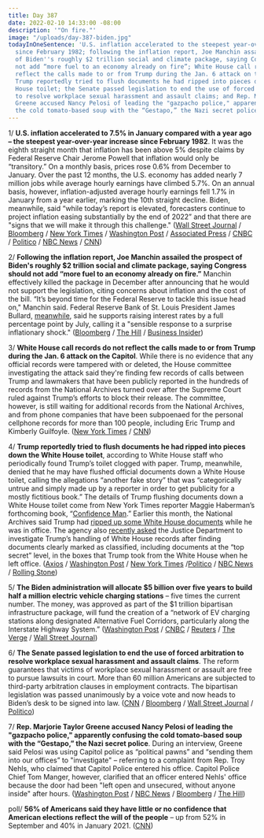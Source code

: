 ```yaml
---
title: Day 387
date: 2022-02-10 14:33:00 -08:00
description: '"On fire."'
image: "/uploads/day-387-biden.jpg"
todayInOneSentence: 'U.S. inflation accelerated to the steepest year-over-year increase
  since February 1982; following the inflation report, Joe Manchin assailed the prospect
  of Biden''s roughly $2 trillion social and climate package, saying Congress should
  not add “more fuel to an economy already on fire”; White House call records do not
  reflect the calls made to or from Trump during the Jan. 6 attack on the Capitol;
  Trump reportedly tried to flush documents he had ripped into pieces down the White
  House toilet; the Senate passed legislation to end the use of forced arbitration
  to resolve workplace sexual harassment and assault claims; and Rep. Marjorie Taylor
  Greene accused Nancy Pelosi of leading the "gazpacho police," apparently confusing
  the cold tomato-based soup with the “Gestapo,” the Nazi secret police. '
---
```


1/ **U.S. inflation accelerated to 7.5% in January compared with a year ago – the steepest year-over-year increase since February 1982**. It was the eighth straight month that inflation has been above 5% despite claims by Federal Reserve Chair Jerome Powell that inflation would only be “transitory.” On a monthly basis, prices rose 0.6% from December to January. Over the past 12 months, the U.S. economy has added nearly 7 million jobs while average hourly earnings have climbed 5.7%. On an annual basis, however, inflation-adjusted average hourly earnings fell 1.7% in January from a year earlier, marking the 10th straight decline. Biden, meanwhile, said “while today’s report is elevated, forecasters continue to project inflation easing substantially by the end of 2022” and that there are "signs that we will make it through this challenge." ([Wall Street Journal](https://www.wsj.com/articles/us-inflation-consumer-price-index-january-2022-11644452274) / [Bloomberg](https://www.bloomberg.com/news/articles/2022-02-10/u-s-inflation-charges-higher-with-larger-than-forecast-gain?sref=MIBMEEoj) / [New York Times](https://www.nytimes.com/2022/02/10/business/economy/inflation-cpi-january-2022.html) / [Washington Post](https://www.washingtonpost.com/business/2022/02/10/cpi-inflation-january/) / [Associated Press](https://apnews.com/article/business-long-beach-inflation-prices-consumer-prices-d412bcce554693de469765b34351773d) / [CNBC](https://www.cnbc.com/2022/02/10/biden-touts-wage-growth-slower-inflation-forecasts-after-another-surge-in-prices.html) / [Politico](https://www.politico.com/news/2022/02/10/not-encouraging-breaking-down-the-latest-inflation-numbers-00007715) / [NBC News](https://www.nbcnews.com/business/inflation-numbers-trend-rising-prices-goods-soar-rcna15692) / [CNN](https://www.cnn.com/2022/02/10/politics/joe-biden-inflation/index.html))

2/ **Following the inflation report, Joe Manchin assailed the prospect of Biden's roughly $2 trillion social and climate package, saying Congress should not add “more fuel to an economy already on fire.”** Manchin effectively killed the package in December after announcing that he would not support the legislation, citing concerns about inflation and the cost of the bill. “It’s beyond time for the Federal Reserve to tackle this issue head on," Manchin said. Federal Reserve Bank of St. Louis President James Bullard, [meanwhile](https://www.bloomberg.com/news/articles/2022-02-10/fed-s-bullard-backs-supersized-hike-seeks-full-point-by-july-1?sref=MIBMEEoj), said he supports raising interest rates by a full percentage point by July, calling it a "sensible response to a surprise inflationary shock." ([Bloomberg](https://www.bloomberg.com/news/articles/2022-02-10/manchin-casts-more-doubt-on-biden-agenda-with-blast-on-inflation?sref=MIBMEEoj) / [The Hill](https://thehill.com/homenews/senate/593669-manchin-on-inflation-congress-shouldnt-add-fuel-to-economy-on-fire) / [Business Insider](https://www.businessinsider.com/joe-manchin-bidens-spending-bill-inflation-timeline-2022-2))

3/ **White House call records do not reflect the calls made to or from Trump during the Jan. 6 attack on the Capitol**. While there is no evidence that any official records were tampered with or deleted, the House committee investigating the attack said they're finding few records of calls between Trump and lawmakers that have been publicly reported in the hundreds of records from the National Archives turned over after the Supreme Court ruled against Trump’s efforts to block their release. The committee, however, is still waiting for additional records from the National Archives, and from phone companies that have been subpoenaed for the personal cellphone records for more than 100 people, including Eric Trump and Kimberly Guilfoyle. ([New York Times](https://www.nytimes.com/2022/02/10/us/politics/jan-6-trump-calls.html) / [CNN](https://www.cnn.com/2022/02/10/politics/trump-white-house-records/index.html))

4/ **Trump reportedly tried to flush documents he had ripped into pieces down the White House toilet**, according to White House staff who periodically found Trump’s toilet clogged with paper. Trump, meanwhile, denied that he may have flushed official documents down a White House toilet, calling the allegations “another fake story” that was “categorically untrue and simply made up by a reporter in order to get publicity for a mostly fictitious book.” The details of Trump flushing documents down a White House toilet come from New York Times reporter Maggie Haberman’s forthcoming book, “[Confidence Man](https://amzn.to/3gDzlGZ).” Earlier this month, the National Archives said Trump had [ripped up some White House documents](https://whatthefuckjusthappenedtoday.com/2022/02/01/day-378/#7-some-of-the-trump-white-house-docu) while he was in office. The agency also [recently asked](https://whatthefuckjusthappenedtoday.com/2022/02/09/day-386/#2-the-national-archives-asked-the-ju) the Justice Department to investigate Trump’s handling of White House records after finding documents clearly marked as classified, including documents at the “top secret” level, in the boxes that Trump took from the White House when he left office. ([Axios](https://www.axios.com/maggie-haberman-book-trump-papers-2d59d593-8b89-4edd-8623-8ef709af524f.html) / [Washington Post](https://www.washingtonpost.com/politics/2022/02/10/trump-records-classified/) / [New York Times](https://www.nytimes.com/2022/02/09/us/politics/national-archives-trump-classified-material.html) /[Politico](https://www.politico.com/news/2022/02/10/trump-denies-flushing-documents-down-white-house-toilet-00007710) / [NBC News](https://www.nbcnews.com/politics/donald-trump/trump-denies-flushed-records-white-house-toilet-rcna15693) / [Rolling Stone](https://www.rollingstone.com/politics/politics-news/trump-white-house-toilets-clogged-paper-1297893/))

5/ **The Biden administration will allocate $5 billion over five years to build half a million electric vehicle charging stations** – five times the current number. The money, was approved as part of the $1 trillion bipartisan infrastructure package, will fund the creation of a “network of EV charging stations along designated Alternative Fuel Corridors, particularly along the Interstate Highway System.” ([Washington Post](https://www.washingtonpost.com/transportation/2022/02/10/electric-vehicle-charging/) / [CNBC](https://www.cnbc.com/2022/02/10/biden-rolls-out-5-billion-to-states-for-electric-vehicle-chargers.html) / [Reuters](https://www.reuters.com/business/autos-transportation/us-detail-5-bln-plan-fund-ev-charging-network-2022-02-10/) / [The Verge](https://www.theverge.com/2022/2/10/22926969/electric-vehicle-ev-charging-network-biden-plan) / [Wall Street Journal](https://www.wsj.com/articles/ev-charging-network-will-target-interstate-highways-11644487200))

6/ **The Senate passed legislation to end the use of forced arbitration to resolve workplace sexual harassment and assault claims**. The reform guarantees that victims of workplace sexual harassment or assault are free to pursue lawsuits in court. More than 60 million Americans are subjected to third-party arbitration clauses in employment contracts. The bipartisan legislation was passed unanimously by a voice vote and now heads to Biden’s desk to be signed into law. ([CNN](https://www.cnn.com/2022/02/10/politics/senate-vote-sexual-misconduct-law/index.html) / [Bloomberg](https://www.bloomberg.com/news/articles/2022-02-10/senate-passes-landmark-metoo-bill-to-ease-workplace-lawsuits?sref=MIBMEEoj) / [Wall Street Journal](https://www.wsj.com/articles/senate-approves-bill-barring-forced-arbitration-in-sexual-assault-harassment-claims-11644510020) / [Politico](https://www.politico.com/news/2022/02/10/congress-sexual-harassment-metoo-00007493))

7/ **Rep. Marjorie Taylor Greene accused Nancy Pelosi of leading the "gazpacho police," apparently confusing the cold tomato-based soup with the “Gestapo,” the Nazi secret police**.  During an interview, Greene said Pelosi was using Capitol police as “political pawns” and “sending them into our offices” to "investigate" – referring to a complaint from Rep. Troy Nehls, who claimed that Capitol Police entered his office. Capitol Police Chief Tom Manger, however, clarified that an officer entered Nehls' office because the door had been "left open and unsecured, without anyone inside" after hours. ([Washington Post](https://www.washingtonpost.com/politics/2022/02/10/marjorie-taylor-greene-gazpacho-gestapo/) / [NBC News](https://www.nbcnews.com/politics/congress/rep-marjorie-taylor-greene-warns-nancy-pelosis-gazpacho-police-rcna15620) / [Bloomberg](https://www.bloomberg.com/news/articles/2022-02-10/marjorie-taylor-greene-mocked-for-mixing-up-gestapo-and-gazpacho?sref=MIBMEEoj) / [The Hill](https://thehill.com/gop-lawmakers/593631-marjorie-taylor-greene-lampooned-for-gazpacho-police-remark))

poll/ **56% of Americans said they have little or no confidence that American elections reflect the will of the people** – up from 52% in September and 40% in January 2021. ([CNN](https://www.cnn.com/2022/02/10/politics/cnn-poll-democracy/index.html))